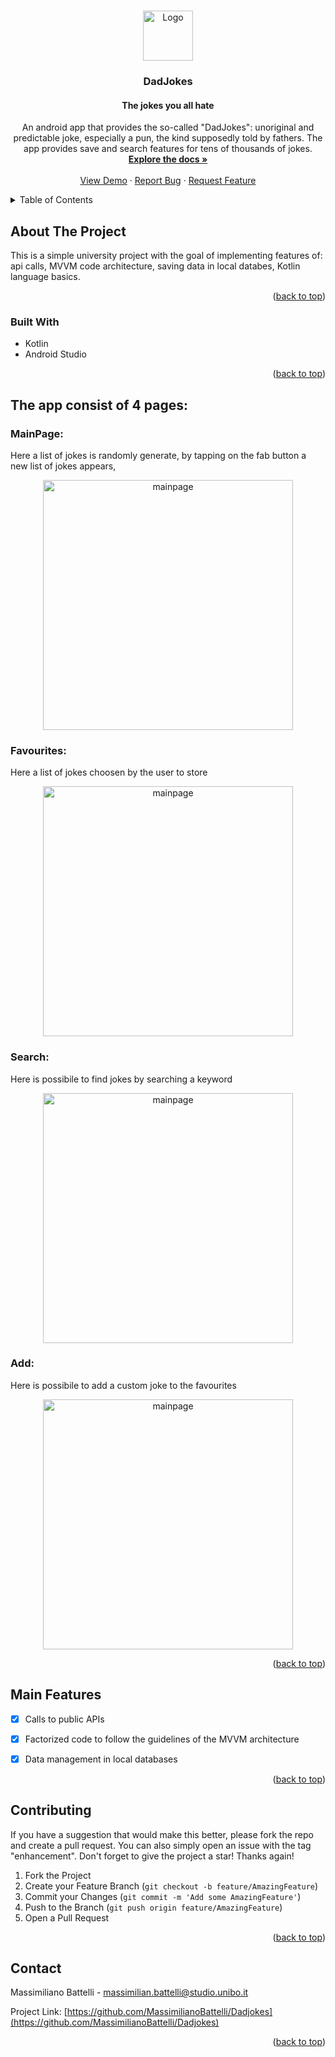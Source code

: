 <!-- Improved compatibility of back to top link: See: https://github.com/othneildrew/Best-README-Template/pull/73 -->
<a name="readme-top"></a>
<!--
*** Thanks for checking out the Best-README-Template. If you have a suggestion
*** that would make this better, please fork the repo and create a pull request
*** or simply open an issue with the tag "enhancement".
*** Don't forget to give the project a star!
*** Thanks again! Now go create something AMAZING! :D
-->




<!-- PROJECT LOGO -->
<br />
<div align="center">
  <a href="https://github.com/MassimilianoBattelli/DadJokes">
    <img src="app/src/main/res/app-icon.png" alt="Logo" width="80" height="80">
  </a>

<h3 align="center">DadJokes</h3>

  <p align="center">
  <h4>The jokes you all hate</h4>
  An android app that provides the so-called "DadJokes": unoriginal and predictable joke, especially a pun, the kind supposedly told by fathers. The app provides save and search features for tens of thousands of jokes.
    <br />
    <a href="https://github.com/github_username/repo_name"><strong>Explore the docs »</strong></a>
    <br />
    <br />
    <a href="https://github.com/github_username/repo_name">View Demo</a>
    ·
    <a href="https://github.com/github_username/repo_name/issues">Report Bug</a>
    ·
    <a href="https://github.com/github_username/repo_name/issues">Request Feature</a>
  </p>
</div>



<!-- TABLE OF CONTENTS -->
<details>
  <summary>Table of Contents</summary>
  <ol>
    <li>
      <a href="#about-the-project">About The Project</a>
      <ul>
        <li><a href="#built-with">Built With</a></li>
      </ul>
    </li>
    </li>
    <li><a href="#The app consist of 4 pages:">Overview</a></li>
    <li><a href="#Main Features">Main Features</a></li>
    <li><a href="#contributing">Contributing</a></li>
    <li><a href="#contact">Contact</a></li>
  </ol>
</details>



<!-- ABOUT THE PROJECT -->
## About The Project
This is a simple university project with the goal of implementing features of: api calls, MVVM code architecture, saving data in local databes, Kotlin language basics. 




<p align="right">(<a href="#readme-top">back to top</a>)</p>



### Built With

* Kotlin
* Android Studio

<p align="right">(<a href="#readme-top">back to top</a>)</p>



<!-- USAGE EXAMPLES -->
## The app consist of 4 pages:


### MainPage: 
Here a list of jokes is randomly generate, by tapping on the fab button a new list of jokes appears,
<br />
<div align="center">
    <img src="app/src/main/res/mainmenu.png" alt="mainpage" width="400" >
</div>

### Favourites: 
Here a list of jokes choosen by the user to store
<br />
<div align="center">
    <img src="app/src/main/res/favourites.png" alt="mainpage" width="400" >
</div>

### Search: 
Here is possibile to find jokes by searching a keyword
<br />
<div align="center">
    <img src="app/src/main/res/search.png" alt="mainpage" width="400" >
</div>

### Add: 
Here is possibile to add a custom joke to the favourites
<br />
<div align="center">
    <img src="app/src/main/res/add.png" alt="mainpage" width="400" >
</div>
<p align="right">(<a href="#readme-top">back to top</a>)</p>



<!-- ROADMAP -->
## Main Features

- [X] Calls to public APIs
- [X] Factorized code to follow the guidelines of the MVVM architecture
- [X] Data management in local databases
   



<p align="right">(<a href="#readme-top">back to top</a>)</p>



<!-- CONTRIBUTING -->
## Contributing

If you have a suggestion that would make this better, please fork the repo and create a pull request. You can also simply open an issue with the tag "enhancement".
Don't forget to give the project a star! Thanks again!

1. Fork the Project
2. Create your Feature Branch (`git checkout -b feature/AmazingFeature`)
3. Commit your Changes (`git commit -m 'Add some AmazingFeature'`)
4. Push to the Branch (`git push origin feature/AmazingFeature`)
5. Open a Pull Request

<p align="right">(<a href="#readme-top">back to top</a>)</p>


<!-- CONTACT -->
## Contact

Massimiliano Battelli - massimilian.battelli@studio.unibo.it

Project Link: [https://github.com/MassimilianoBattelli/Dadjokes](https://github.com/MassimilianoBattelli/Dadjokes)

<p align="right">(<a href="#readme-top">back to top</a>)</p>






<!-- MARKDOWN LINKS & IMAGES -->
<!-- https://www.markdownguide.org/basic-syntax/#reference-style-links -->

